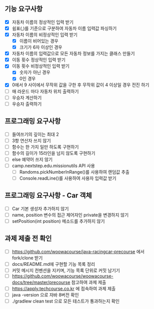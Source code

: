 ## 기능 요구사항

- [x] 자동차 이름의 정상적인 입력 받기
- [x] 쉼표(,)를 기준으로 구분하여 자동차 이름 입력값 파싱하기
- [x] 자동차 이름의 비정상적인 입력 받기
  - [x] 이름이 비어있는 경우
  - [x] 크기가 6자 이상인 경우
- [x] 자동차 이름의 입력값으로 모든 자동차 정보를 가지는 클래스 만들기
- [x] 이동 횟수 정상적인 입력 받기
- [x] 이동 횟수 비정상적인 입력 받기
  - [x] 숫자가 아닌 경우
  - [x] 0인 경우
- [x] 0에서 9 사이에서 무작위 값을 구한 후 무작위 값이 4 이상일 경우 전진 하기
- [ ] 매 라운드 마다 자동차 위치 출력하기
- [ ] 우승자 계산하기
- [ ] 우승자 출력하기

## 프로그래밍 요구사항

- [ ] 들여쓰기의 깊이는 최대 2
- [ ] 3항 연산자 쓰지 않기
- [ ] 함수는 한 가지 일만 하도록 구현하기
- [ ] 함수의 길이가 15라인을 넘지 않도록 구현하기
- [ ] else 예약어 쓰지 않기
- [ ] camp.nextstep.edu.missionutils API 사용
    - [ ] Randoms.pickNumberInRange()를 사용하여 랜덤값 추출
    - [ ] Console.readLine()를 사용하여 사용자 입력값 받기

## 프로그래밍 요구사항 - Car 객체

- [ ] Car 기본 생성자 추가하지 않기
- [ ] name, position 변수의 접근 제어자인 private을 변경하지 않기
- [ ] setPosition(int position) 메소드를 추가하지 않기

## 과제 제출 전 확인

- [ ] https://github.com/woowacourse/java-racingcar-precourse 에서 fork/clone 받기
- [ ] docs/README.md에 구현할 기능 목록 정리
- [ ] 커밋 메시지 컨벤션을 지키며, 기능 목록 단위로 커밋 남기기
- [ ] https://github.com/woowacourse/woowacourse-docs/tree/master/precourse 참고하여 과제 제출
- [ ] https://apply.techcourse.co.kr 에 접속하여 과제 제출
- [ ] java -version 으로 자바 8버전 확인
- [ ] ./gradlew clean test 으로 모든 테스트가 통과하는지 확인